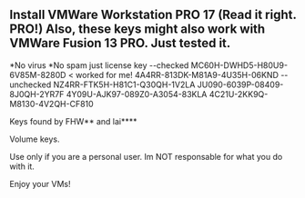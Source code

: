 



Install VMWare Workstation PRO 17 (Read it right. PRO!)
Also, these keys might also work with VMWare Fusion 13 PRO. Just tested it.
---
*No virus
*No spam just license key
--checked
MC60H-DWHD5-H80U9-6V85M-8280D < worked for me!
4A4RR-813DK-M81A9-4U35H-06KND
--unchecked
NZ4RR-FTK5H-H81C1-Q30QH-1V2LA
JU090-6039P-08409-8J0QH-2YR7F
4Y09U-AJK97-089Z0-A3054-83KLA
4C21U-2KK9Q-M8130-4V2QH-CF810

Keys found by FHW** and lai****

Volume keys.

Use only if you are a personal user. Im NOT responsable for what you do with it.

Enjoy your VMs!
